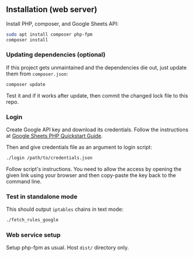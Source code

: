 ## Installation (web server)

Install PHP, composer, and Google Sheets API:

```sh
sudo apt install composer php-fpm
composer install
```

### Updating dependencies (optional)

If this project gets unmaintained and the dependencies die out, just
update them from `composer.json`:

```sh
composer update
```

Test it and if it works after update, then commit the changed lock
file to this repo.

### Login

Create Google API key and download its credentials. Follow the
instructions at
[Google Sheets PHP Quickstart Guide](https://developers.google.com/sheets/api/quickstart/php#step_1_turn_on_the).

Then and give credentials file as an argument to login script:

```sh
./login /path/to/credentials.json
```

Follow script's instructions. You need to allow the access by opening
the given link using your browser and then copy-paste the key back to
the command line.

### Test in standalone mode

This should output `iptables` chains in text mode:

```sh
./fetch_rules_google
```

### Web service setup

Setup php-fpm as usual. Host `dist/` directory only.
